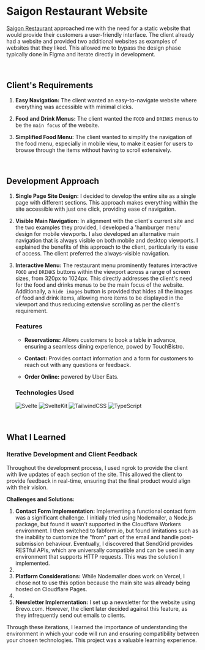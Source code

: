 
# Saigon Restaurant Website

[Saigon Restaurant](https://saigonottawa.com/) approached me with the need for a static website that would provide their customers a user-friendly interface. The client already had a website and provided two additional websites as examples of websites that they liked. This allowed me to bypass the design phase typically done in Figma and iterate directly in development.

<br/>

## Client's Requirements
1. **Easy Navigation:** The client wanted an easy-to-navigate website where everything was accessible with minimal clicks.
   
3. **Food and Drink Menus:** The client wanted the `FOOD` and `DRINKS` menus to be the `main focus` of the website.
   
5. **Simplified Food Menu:** The client wanted to simplify the navigation of the food menu, especially in mobile view, to make it easier for users to browse through the items without having to scroll extensively.

<br/>

## Development Approach 
1. **Single Page Site Design:** I decided to develop the entire site as a single page with different sections. This approach makes everything within the site accessible with just one click, providing ease of navigation.
   
3. **Visible Main Navigation:** In alignment with the client's current site and the two examples they provided, I developed a 'hamburger menu' design for mobile viewports. I also developed an alternative main navigation that is always visible on both mobile and desktop viewports. I explained the benefits of this approach to the client, particularly its ease of access. The client preferred the always-visible navigation.
  
5. **Interactive Menu:**  The restaurant menu prominently features interactive `FOOD` and `DRINKS` buttons within the viewport across a range of screen sizes, from 320px to 1024px. This directly addresses the client's need for the food and drinks menus to be the main focus of the website. Additionally, a `hide images` button is provided that hides all the images of food and drink items, allowing more items to be displayed in the viewport and thus reducing extensive scrolling as per the client's requirement.

   ### Features
    - **Reservations:** Allows customers to book a table in advance, ensuring a seamless dining experience, powed by TouchBistro.
      
    - **Contact:** Provides contact information and a form for customers to reach out with any questions or feedback.
      
    - **Order Online:** powered by Uber Eats.

    ### Technologies Used
    ![Svelte](https://img.shields.io/badge/svelte-%23f1413d.svg?style=for-the-badge&logo=svelte&logoColor=white) ![SvelteKit](https://img.shields.io/badge/SvelteKit-%23f1413d.svg?style=for-the-badge&logo=svelte&logoColor=white) ![TailwindCSS](https://img.shields.io/badge/tailwindcss-%2338B2AC.svg?style=for-the-badge&logo=tailwind-css&logoColor=white) ![TypeScript](https://img.shields.io/badge/typescript-%23007ACC.svg?style=for-the-badge&logo=typescript&logoColor=white)

<br/>

## What I Learned
### Iterative Development and Client Feedback
Throughout the development process, I used ngrok to provide the client with live updates of each section of the site. This allowed the client to provide feedback in real-time, ensuring that the final product would align with their vision.

**Challenges and Solutions:**
1. **Contact Form Implementation:** Implementing a functional contact form was a significant challenge. I initially tried using Nodemailer, a Node.js package, but found it wasn't supported in the Cloudflare Workers environment. I then switched to fabform.io, but found limitations such as the inability to customize the "from" part of the email and handle post-submission behaviour. Eventually, I discovered that SendGrid provides RESTful APIs, which are universally compatible and can be used in any environment that supports HTTP requests. This was the solution I implemented.
2. 
3. **Platform Considerations:** While Nodemailer does work on Vercel, I chose not to use this option because the main site was already being hosted on Cloudflare Pages.
4. 
5. **Newsletter Implementation:** I set up a newsletter for the website using Brevo.com. However, the client later decided against this feature, as they infrequently send out emails to clients.

Through these iterations, I learned the importance of understanding the environment in which your code will run and ensuring compatibility between your chosen technologies. This project was a valuable learning experience.
